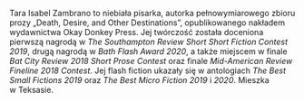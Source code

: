 Tara Isabel Zambrano to niebiała pisarka, autorka pełnowymiarowego zbioru prozy „Death, Desire, and Other Destinations”, opublikowanego nakładem wydawnictwa Okay Donkey Press. Jej twórczość została doceniona pierwszą nagrodą w&nbsp;*The Southampton Review Short Short Fiction Contest 2019*, drugą nagrodą w&nbsp;*Bath Flash Award 2020*, a&nbsp;także miejscem w&nbsp;finale *Bat City Review 2018 Short Prose Contest* oraz finale *Mid-American Review Fineline 2018 Contest*. Jej flash fiction ukazały się w&nbsp;antologiach *The Best Small Fictions 2019* oraz *The Best Micro Fiction 2019* i&nbsp;*2020*. Mieszka w&nbsp;Teksasie.
